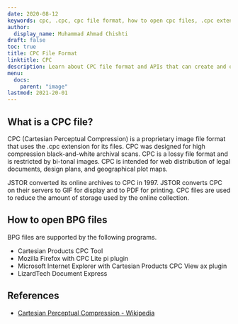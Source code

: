 ```yaml
---
date: 2020-08-12
keywords: cpc, .cpc, cpc file format, how to open cpc files, .cpc extension, cpc extension
author:
  display_name: Muhammad Ahmad Chishti
draft: false
toc: true
title: CPC File Format
linktitle: CPC
description: Learn about CPC file format and APIs that can create and open CPC files.
menu:
  docs:
    parent: "image"
lastmod: 2021-20-01
---
```


## What is a CPC file? ##

CPC (Cartesian Perceptual Compression) is a proprietary image file format that uses the .cpc extension for its files. CPC was designed for high compression black-and-white archival scans. CPC is a lossy file format and is restricted by bi-tonal images. CPC is intended for web distribution of legal documents, design plans, and geographical plot maps.

JSTOR converted its online archives to CPC in 1997. JSTOR converts CPC on their servers to GIF for display and to PDF for printing. CPC files are used to reduce the amount of storage used by the online collection.

## How to open BPG files ##

BPG files are supported by the following programs.

- Cartesian Products CPC Tool
- Mozilla Firefox with CPC Lite pi plugin
- Microsoft Internet Explorer with Cartesian Products CPC View ax plugin
- LizardTech Document Express

## References ##

- [Cartesian Perceptual Compression - Wikipedia](https://en.wikipedia.org/wiki/Cartesian_Perceptual_Compression)
